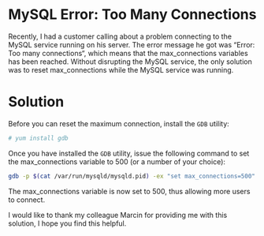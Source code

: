 MySQL Error: Too Many Connections
=================================

Recently, I had a customer calling about a problem connecting to the MySQL service running on his server. The error message he got was “Error: Too many connections“, which means that the max_connections variables has been reached. Without disrupting the MySQL service, the only solution was to reset max_connections while the MySQL service was running.

Solution
========
Before you can reset the maximum connection, install the `GDB` utility:

```bash
# yum install gdb
```

Once you have installed the `GDB` utility, issue the following command to set the max_connections variable to 500 (or a number of your choice):

```bash
gdb -p $(cat /var/run/mysqld/mysqld.pid) -ex "set max_connections=500" -batch
```

The max_connections variable is now set to 500, thus allowing more users to connect.

I would like to thank my colleague Marcin for providing me with this solution, I hope you find this helpful.

